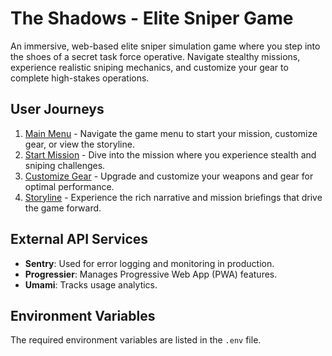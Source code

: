 # The Shadows - Elite Sniper Game

An immersive, web-based elite sniper simulation game where you step into the shoes of a secret task force operative. Navigate stealthy missions, experience realistic sniping mechanics, and customize your gear to complete high-stakes operations.

## User Journeys

1. [Main Menu](docs/journeys/main-menu.md) - Navigate the game menu to start your mission, customize gear, or view the storyline.
2. [Start Mission](docs/journeys/start-mission.md) - Dive into the mission where you experience stealth and sniping challenges.
3. [Customize Gear](docs/journeys/customize.md) - Upgrade and customize your weapons and gear for optimal performance.
4. [Storyline](docs/journeys/storyline.md) - Experience the rich narrative and mission briefings that drive the game forward.

## External API Services

- **Sentry**: Used for error logging and monitoring in production.
- **Progressier**: Manages Progressive Web App (PWA) features.
- **Umami**: Tracks usage analytics.

## Environment Variables

The required environment variables are listed in the `.env` file.